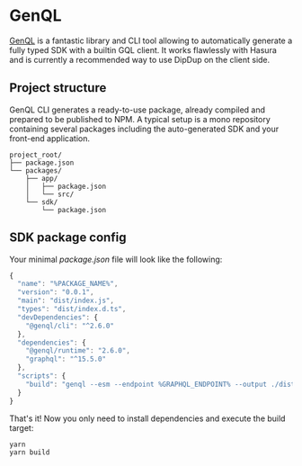 # GenQL

[GenQL](https://genql.vercel.app/) is a fantastic library and CLI tool allowing to automatically generate a fully typed SDK with a builtin GQL client. It works flawlessly with Hasura and is currently a recommended way to use DipDup on the client side.

## Project structure

GenQL CLI generates a ready-to-use package, already compiled and prepared to be published to NPM. A typical setup is a mono repository containing several packages including the auto-generated SDK and your front-end application.

```text
project_root/
├── package.json
└── packages/
    ├── app/
    │   ├── package.json
    │   └── src/
    └── sdk/
        └── package.json
```

## SDK package config

Your minimal _package.json_ file will look like the following:

```typescript
{
  "name": "%PACKAGE_NAME%",
  "version": "0.0.1",
  "main": "dist/index.js",
  "types": "dist/index.d.ts",
  "devDependencies": {
    "@genql/cli": "^2.6.0"
  },
  "dependencies": {
    "@genql/runtime": "2.6.0",
    "graphql": "^15.5.0"
  },
  "scripts": {
    "build": "genql --esm --endpoint %GRAPHQL_ENDPOINT% --output ./dist"
  }
}

```

That's it! Now you only need to install dependencies and execute the build target:

```bash
yarn
yarn build
```


